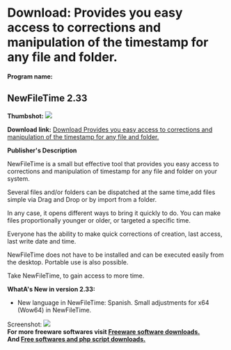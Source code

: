# Download: Provides you easy access to corrections and manipulation of the timestamp for any file and folder. 

**Program name:**

## NewFileTime 2.33

  
**Thumbshot:** ![](http://www.freewarefiles.com/screenshot/newfiletime_md.jpg)   
  
**Download link:** [Download Provides you easy access to corrections and manipulation of the timestamp for any file and folder. ](http://freesoftwares.boysofts.com/NewFileTime_program_42983.html)  
  


**Publisher's Description**  
  


NewFileTime is a small but effective tool that provides you easy access to corrections and manipulation of timestamp for any file and folder on your system. 

Several files and/or folders can be dispatched at the same time,add files simple via Drag and Drop or by import from a folder. 

In any case, it opens different ways to bring it quickly to do. You can make files proportionally younger or older, or targeted a specific time. 

Everyone has the ability to make quick corrections of creation, last access, last write date and time. 

NewFileTime does not have to be installed and can be executed easily from the desktop. Portable use is also possible. 

Take NewFileTime, to gain access to more time. 

**WhatA's New in version 2.33:**

  * New language in NewFileTime: Spanish. Small adjustments for x64 (Wow64) in NewFileTime. 

  
  
Screenshot: ![](http://www.freewarefiles.com/screenshot/newfiletime.jpg)   
**For more freeware softwares visit [Freeware software downloads.](http://freesoftwares.boysofts.com/)**   
**And [Free softwares and php script downloads.](http://www.boysofts.com/)**
